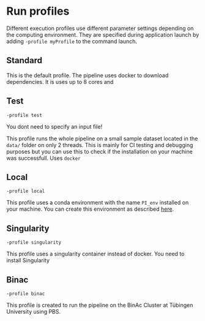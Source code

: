Run profiles
============

Different execution profiles use different parameter settings depending on the computing environment. They are specified during application launch by adding `-profile myProfile` to the command launch.


## Standard

This is the default profile. The pipeline uses docker to download dependencies. It is uses up to 8 cores and 

## Test

```
-profile test
```

You dont need to specify an input file!

This profile runs the whole pipeline on a small sample dataset located in the `data/` folder on only 2 threads. This is mainly for CI testing and debugging purposes but you can use this to check if the installation on your machine was successfull. Uses `docker`

## Local

```
-profile local
```

This profile uses a conda environment with the name `PI_env` installed on your machine. You can create this environment as described [here](alternative_installation.md#conda_environment).

## Singularity

```
-profile singularity
```

This profile uses a singularity container instead of docker. You need to install Singularity


## Binac

```
-profile binac
```

This profile is created to run the pipeline on the BinAc Cluster at Tübingen University using PBS. 

